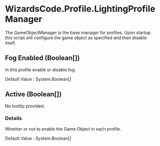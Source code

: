 # WizardsCode.Profile.LightingProfileManager
The GameObjectManager is the base manager for profiles. Upon startup this script will configure the game object as specified and then disable itself.


## Fog Enabled (Boolean[])

In this profile enable or disable fog.

Default Value     : System.Boolean[]


## Active (Boolean[])

No tooltip provided.

### Details

Whether or not to enable the Game Object in each profile.

Default Value     : System.Boolean[]

